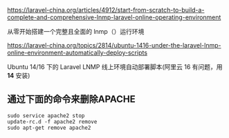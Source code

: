
https://laravel-china.org/articles/4912/start-from-scratch-to-build-a-complete-and-comprehensive-lnmp-laravel-online-operating-environment

从零开始搭建一个完整且全面的 lnmp（）运行环境


https://laravel-china.org/topics/2814/ubuntu-1416-under-the-laravel-lnmp-online-environment-automatically-deploy-scripts

Ubuntu 14/16 下的 Laravel LNMP 线上环境自动部署脚本(阿里云 16 有问题，用 **14** 安装)



## 通过下面的命令来删除APACHE

```
sudo service apache2 stop
update-rc.d -f apache2 remove
sudo apt-get remove apache2
```
